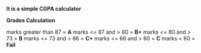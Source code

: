 <b> It is a simple CGPA calculator </b>

<b> Grades Calculation </b>

marks greater than 87 = <b>A</b> 
marks <= 87 and > 80 = <b>B+</b>
marks <= 80 and > 73 = <b>B</b>
marks <= 73 and > 66 = <b>C+</b>
marks <= 66 and > 60 = <b>C</b>
marks < 60 = <b>Fail</b>
